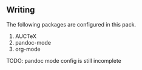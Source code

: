 ## Writing

The following packages are configured in this pack.

1. AUCTeX
2. pandoc-mode
3. org-mode

TODO:
  pandoc mode config is still incomplete
